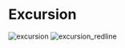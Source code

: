 # Excursion
![excursion](https://user-images.githubusercontent.com/74394547/174483565-2f6a31b4-804f-430d-9e2d-9be009dfc96e.png)
![excursion_redline](https://user-images.githubusercontent.com/74394547/174483571-05faea7d-7e95-49c6-9640-586aba383b3d.png)
